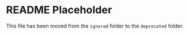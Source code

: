 # README Placeholder

This file has been moved from the `ignored` folder to the `deprecated` folder.
